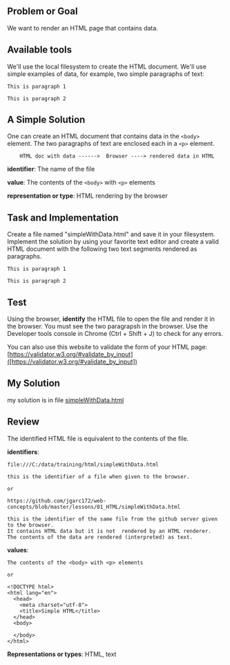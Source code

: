 ## **Problem or Goal**

We want to render an HTML page that contains data.

## Available tools

We'll use the local filesystem to create the HTML document.
We'll use simple examples of data, for example, two simple paragraphs of text:

    This is paragraph 1
    
    This is paragraph 2


## A Simple Solution

One can create an HTML document that contains data in the `<body>` element.  The two paragraphs of text are enclosed each in a `<p>` element.


		HTML doc with data ------>  Browser ----> rendered data in HTML
				

**identifier**:       The name of the file

**value**:          The contents of the `<body>` with `<p>` elements

**representation or type**: HTML rendering by the browser


## Task and Implementation

Create a file named "simpleWithData.html" and save it in your filesystem.  Implement the solution by using your 
favorite text editor and create a valid HTML document with the following two text segments rendered as paragraphs.  

    This is paragraph 1
    
    This is paragraph 2


## Test 
 
Using the browser, **identify** the HTML file to open the file and render it in the browser.  You must see the two paragrapsh 
in the browser.  Use the Developer tools console in Chrome (Ctrl + Shift + J) to check for any  errors.  

You can also use this website to validate the form of your HTML page:
[https://validator.w3.org/#validate_by_input]([https://validator.w3.org/#validate_by_input])
    
## My Solution

my solution is in file [simpleWithData.html](https://github.com/jgarc172/web-concepts/blob/master/lessons/02_HTML/simpleWithData.html)

## Review

The identified HTML file is equivalent to the contents of the file.

**identifiers**:  

    file:///C:/data/training/html/simpleWithData.html
    
    this is the identifier of a file when given to the browser.
    
    or
    
    https://github.com/jgarc172/web-concepts/blob/master/lessons/01_HTML/simpleWithData.html
    
    this is the identifier of the same file from the github server given to the browser. 
    It contains HTML data but it is not  rendered by an HTML renderer.  
    The contents of the data are rendered (interpreted) as text.
                
**values**:   
    
    The contents of the <body> with <p> elements
    
    or

    <!DOCTYPE html>
    <html lang="en">
      <head>
        <meta charset="utf-8">
        <title>Simple HTML</title>
      </head>
      <body>
    
      </body>
    </html>
    
**Representations or types**:   HTML, text
